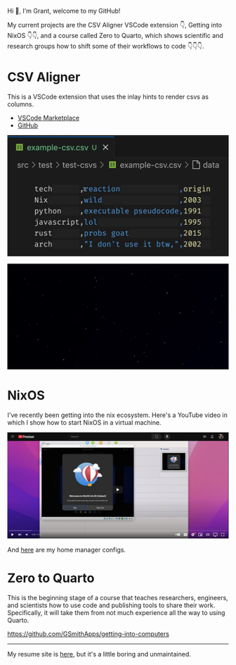 Hi 👋, I'm Grant, welcome to my GitHub!

My current projects are 
the CSV Aligner VSCode extension 👇,
Getting into NixOS 👇👇, and a course called
Zero to Quarto, which shows scientific
and research groups how to shift some
of their workflows to code 👇👇👇.

# CSV Aligner

This is a VSCode extension that uses the inlay hints to
render csvs as columns.

- [VSCode Marketplace](https://marketplace.visualstudio.com/items?itemName=GrantSmith.csv-aligner)
- [GitHub](https://github.com/GSmithApps/csv-aligner)

![](deleting-columns.gif)

![git](csv-aligner1.gif)

# NixOS

I've recently been getting into
the nix ecosystem. Here's
a YouTube video in which I show how to start NixOS
in a virtual machine. 

[![Demo Video](nix-YT-link.png)](https://www.youtube.com/watch?v=cqwawmDEX8c)

And [here](https://github.com/GSmithApps/home-manager-config) are my home manager configs.

# Zero to Quarto

This is the beginning stage of a course that teaches
researchers, engineers, and scientists how to use
code and publishing tools to share their work.  Specifically,
it will take them from not much experience all the way
to using Quarto.

https://github.com/GSmithApps/getting-into-computers

---

My resume site is [here](https://github.com/GSmithApps/home-manager-config),
but it's a little boring and unmaintained.

